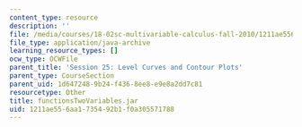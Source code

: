 ```yaml
---
content_type: resource
description: ''
file: /media/courses/18-02sc-multivariable-calculus-fall-2010/1211ae556aa1735492b1f0a305571788_functionsTwoVariables.jar
file_type: application/java-archive
learning_resource_types: []
ocw_type: OCWFile
parent_title: 'Session 25: Level Curves and Contour Plots'
parent_type: CourseSection
parent_uid: 1d647248-9b24-f436-8ee8-e9e8a2dd7c81
resourcetype: Other
title: functionsTwoVariables.jar
uid: 1211ae55-6aa1-7354-92b1-f0a305571788
---
```

